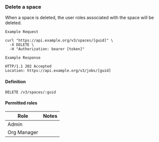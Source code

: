 ### Delete a space

When a space is deleted, the user roles associated with the space will be
deleted.

```
Example Request
```

```shell
curl "https://api.example.org/v3/spaces/[guid]" \
  -X DELETE \
  -H "Authorization: bearer [token]"
```

```
Example Response
```

```http
HTTP/1.1 202 Accepted
Location: https://api.example.org/v3/jobs/[guid]
```

#### Definition
`DELETE /v3/spaces/:guid`

#### Permitted roles

Role  | Notes
--- | ---
Admin |
Org Manager |

